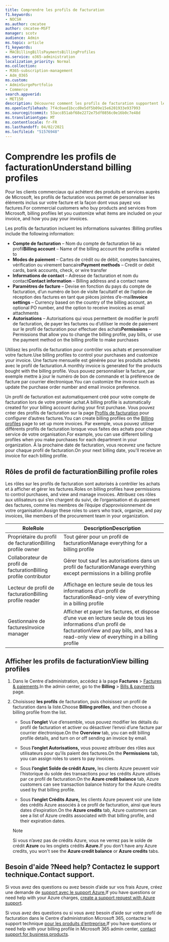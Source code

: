 ```yaml
---
title: Comprendre les profils de facturation
f1.keywords:
- NOCSH
ms.author: cmcatee
author: cmcatee-MSFT
manager: scotv
audience: Admin
ms.topic: article
f1_keywords:
- MACBillingBillsPaymentsBillingProfiles
ms.service: o365-administration
localization_priority: Normal
ms.collection:
- M365-subscription-management
- Adm_O365
ms.custom:
- AdminSurgePortfolio
- Commerce
search.appverid:
- MET150
description: Découvrez comment les profils de facturation supportent les factures.
ms.openlocfilehash: 7f4c0aed1bccd0e5df5b09e15e6201933e937993
ms.sourcegitcommit: 53acc851abf68e2272e75df0856c0e16b0c7e48d
ms.translationtype: MT
ms.contentlocale: fr-FR
ms.lasthandoff: 04/02/2021
ms.locfileid: "51576948"
---
```

# <a name="understand-billing-profiles"></a><span data-ttu-id="17de0-103">Comprendre les profils de facturation</span><span class="sxs-lookup"><span data-stu-id="17de0-103">Understand billing profiles</span></span>

<span data-ttu-id="17de0-104">Pour les clients commerciaux qui achètent des produits et services auprès de Microsoft, les profils de facturation vous permet de personnaliser les éléments inclus sur votre facture et la façon dont vous payez vos factures.</span><span class="sxs-lookup"><span data-stu-id="17de0-104">For commercial customers who buy products and services from Microsoft, billing profiles let you customize what items are included on your invoice, and how you pay your invoices.</span></span>

<span data-ttu-id="17de0-105">Les profils de facturation incluent les informations suivantes :</span><span class="sxs-lookup"><span data-stu-id="17de0-105">Billing profiles include the following information:</span></span>

- <span data-ttu-id="17de0-106">**Compte de facturation** &ndash; Nom du compte de facturation lié au profil</span><span class="sxs-lookup"><span data-stu-id="17de0-106">**Billing account** &ndash; Name of the billing account the profile is related to</span></span>
- <span data-ttu-id="17de0-107">**Modes de paiement** &ndash; Cartes de crédit ou de débit, comptes bancaires, vérification ou virement bancaire</span><span class="sxs-lookup"><span data-stu-id="17de0-107">**Payment methods** &ndash; Credit or debit cards, bank accounts, check, or wire transfer</span></span>
- <span data-ttu-id="17de0-108">**Informations de contact** &ndash; Adresse de facturation et nom du contact</span><span class="sxs-lookup"><span data-stu-id="17de0-108">**Contact information** &ndash; Billing address and a contact name</span></span>
- <span data-ttu-id="17de0-109">**Paramètres de facture** &ndash; Devise en fonction du pays du compte de facturation, d’un numéro de bon de visite facultatif et de l’option de réception des factures en tant que pièces jointes d’e-mail</span><span class="sxs-lookup"><span data-stu-id="17de0-109">**Invoice settings** &ndash; Currency based on the country of the billing account, an optional PO number, and the option to receive invoices as email attachments</span></span>
- <span data-ttu-id="17de0-110">**Autorisations** &ndash; Autorisations qui vous permettent de modifier le profil de facturation, de payer les factures ou d’utiliser le mode de paiement sur le profil de facturation pour effectuer des achats</span><span class="sxs-lookup"><span data-stu-id="17de0-110">**Permissions** &ndash; Permissions that allow you to change the billing profile, pay bills, or use the payment method on the billing profile to make purchases</span></span>

<span data-ttu-id="17de0-111">Utilisez les profils de facturation pour contrôler vos achats et personnaliser votre facture.</span><span class="sxs-lookup"><span data-stu-id="17de0-111">Use billing profiles to control your purchases and customize your invoice.</span></span> <span data-ttu-id="17de0-112">Une facture mensuelle est générée pour les produits achetés avec le profil de facturation.</span><span class="sxs-lookup"><span data-stu-id="17de0-112">A monthly invoice is generated for the products bought with the billing profile.</span></span> <span data-ttu-id="17de0-113">Vous pouvez personnaliser la facture, par exemple mettre à jour le numéro de bon de commande et la préférence de facture par courrier électronique.</span><span class="sxs-lookup"><span data-stu-id="17de0-113">You can customize the invoice such as update the purchase order number and email invoice preference.</span></span>

<span data-ttu-id="17de0-114">Un profil de facturation est automatiquement créé pour votre compte de facturation lors de votre premier achat.</span><span class="sxs-lookup"><span data-stu-id="17de0-114">A billing profile is automatically created for your billing account during your first purchase.</span></span> <span data-ttu-id="17de0-115">Vous pouvez créer des profils de facturation sur la page <a href="https://go.microsoft.com/fwlink/p/?linkid=2103629" target="_blank">Profils de facturation</a> pour configurer d’autres factures.</span><span class="sxs-lookup"><span data-stu-id="17de0-115">You can create billing profiles on the <a href="https://go.microsoft.com/fwlink/p/?linkid=2103629" target="_blank">Billing profiles</a> page to set up more invoices.</span></span> <span data-ttu-id="17de0-116">Par exemple, vous pouvez utiliser différents profils de facturation lorsque vous faites des achats pour chaque service de votre organisation.</span><span class="sxs-lookup"><span data-stu-id="17de0-116">For example, you can use different billing profiles when you make purchases for each department in your organization.</span></span> <span data-ttu-id="17de0-117">À la prochaine date de facturation, vous recevrez une facture pour chaque profil de facturation.</span><span class="sxs-lookup"><span data-stu-id="17de0-117">On your next billing date, you'll receive an invoice for each billing profile.</span></span>

## <a name="billing-profile-roles"></a><span data-ttu-id="17de0-118">Rôles de profil de facturation</span><span class="sxs-lookup"><span data-stu-id="17de0-118">Billing profile roles</span></span>

<span data-ttu-id="17de0-119">Les rôles sur les profils de facturation sont autorisés à contrôler les achats et à afficher et gérer les factures.</span><span class="sxs-lookup"><span data-stu-id="17de0-119">Roles on billing profiles have permissions to control purchases, and view and manage invoices.</span></span> <span data-ttu-id="17de0-120">Attribuez ces rôles aux utilisateurs qui s’en chargent du suivi, de l’organisation et du paiement des factures, comme les membres de l’équipe d’approvisionnement de votre organisation.</span><span class="sxs-lookup"><span data-stu-id="17de0-120">Assign these roles to users who track, organize, and pay invoices, like members of the procurement team in your organization.</span></span>

| <span data-ttu-id="17de0-121">Role</span><span class="sxs-lookup"><span data-stu-id="17de0-121">Role</span></span>                          | <span data-ttu-id="17de0-122">Description</span><span class="sxs-lookup"><span data-stu-id="17de0-122">Description</span></span>                                                                       |
|-----------------------------  |---------------------------------------------------------------------------------  |
| <span data-ttu-id="17de0-123">Propriétaire du profil de facturation</span><span class="sxs-lookup"><span data-stu-id="17de0-123">Billing profile owner</span></span>         | <span data-ttu-id="17de0-124">Tout gérer pour un profil de facturation</span><span class="sxs-lookup"><span data-stu-id="17de0-124">Manage everything for a billing profile</span></span>                                           |
| <span data-ttu-id="17de0-125">Collaborateur de profil de facturation</span><span class="sxs-lookup"><span data-stu-id="17de0-125">Billing profile contributor</span></span>   | <span data-ttu-id="17de0-126">Gérer tout sauf les autorisations dans un profil de facturation</span><span class="sxs-lookup"><span data-stu-id="17de0-126">Manage everything except permissions in a billing profile</span></span>                         |
| <span data-ttu-id="17de0-127">Lecteur de profil de facturation</span><span class="sxs-lookup"><span data-stu-id="17de0-127">Billing profile reader</span></span>        | <span data-ttu-id="17de0-128">Affichage en lecture seule de tous les informations d’un profil de facturation</span><span class="sxs-lookup"><span data-stu-id="17de0-128">Read-only view of everything in a billing profile</span></span>                                 |
| <span data-ttu-id="17de0-129">Gestionnaire de factures</span><span class="sxs-lookup"><span data-stu-id="17de0-129">Invoice manager</span></span>               | <span data-ttu-id="17de0-130">Afficher et payer les factures, et dispose d’une vue en lecture seule de tous les informations d’un profil de facturation</span><span class="sxs-lookup"><span data-stu-id="17de0-130">View and pay bills, and has a read-only view of everything in a billing profile</span></span>   |

## <a name="view-billing-profiles"></a><span data-ttu-id="17de0-131">Afficher les profils de facturation</span><span class="sxs-lookup"><span data-stu-id="17de0-131">View billing profiles</span></span>

1. <span data-ttu-id="17de0-132">Dans le Centre d’administration, accédez à la page **Factures** \> <a href="https://go.microsoft.com/fwlink/p/?linkid=2102895" target="_blank">Factures & paiements</a>.</span><span class="sxs-lookup"><span data-stu-id="17de0-132">In the admin center, go to the **Billing** \> <a href="https://go.microsoft.com/fwlink/p/?linkid=2102895" target="_blank">Bills & payments</a> page.</span></span>

2. <span data-ttu-id="17de0-133">Choisissez **les profils** de facturation, puis choisissez un profil de facturation dans la liste.</span><span class="sxs-lookup"><span data-stu-id="17de0-133">Choose **Billing profiles**, and then choose a billing profile from the list.</span></span>

    - <span data-ttu-id="17de0-134">Sous **l’onglet** Vue d’ensemble, vous pouvez modifier les détails du profil de facturation et activer ou désactiver l’envoi d’une facture par courrier électronique.</span><span class="sxs-lookup"><span data-stu-id="17de0-134">On the **Overview** tab, you can edit billing profile details, and turn on or off sending an invoice by email.</span></span>

    - <span data-ttu-id="17de0-135">Sous **l’onglet Autorisations,** vous pouvez attribuer des rôles aux utilisateurs pour qu’ils paient des factures.</span><span class="sxs-lookup"><span data-stu-id="17de0-135">On the **Permissions** tab, you can assign roles to users to pay invoices.</span></span>

    - <span data-ttu-id="17de0-136">Sous **l’onglet Solde de crédit Azure,** les clients Azure peuvent voir l’historique du solde des transactions pour les crédits Azure utilisés par ce profil de facturation.</span><span class="sxs-lookup"><span data-stu-id="17de0-136">On the **Azure credit balance** tab, Azure customers can see transaction balance history for the Azure credits used by that billing profile.</span></span>

    - <span data-ttu-id="17de0-137">Sous **l’onglet Crédits Azure,** les clients Azure peuvent voir une liste des crédits Azure associés à ce profil de facturation, ainsi que leurs dates d’expiration.</span><span class="sxs-lookup"><span data-stu-id="17de0-137">On the **Azure credits** tab, Azure customers can see a list of Azure credits associated with that billing profile, and their expiration dates.</span></span>

    > [!NOTE]
    > <span data-ttu-id="17de0-138">Si vous n’avez pas de crédits Azure, vous ne verrez pas le solde de crédit **Azure** ou les onglets crédits **Azure.**</span><span class="sxs-lookup"><span data-stu-id="17de0-138">If you don't have any Azure credits, you won't see the **Azure credit balance** or **Azure credits** tabs.</span></span>

## <a name="need-help-contact-support"></a><span data-ttu-id="17de0-139">Besoin d'aide ?</span><span class="sxs-lookup"><span data-stu-id="17de0-139">Need help?</span></span> <span data-ttu-id="17de0-140">Contactez le support technique.</span><span class="sxs-lookup"><span data-stu-id="17de0-140">Contact support.</span></span>

<span data-ttu-id="17de0-141">Si vous avez des questions ou avez besoin d’aide sur vos frais Azure, créez une demande de <a href="https://portal.azure.com/#blade/Microsoft_Azure_Support/HelpAndSupportBlade/newsupportrequest" target="_blank">support avec le support Azure.</a></span><span class="sxs-lookup"><span data-stu-id="17de0-141">If you have questions or need help with your Azure charges, <a href="https://portal.azure.com/#blade/Microsoft_Azure_Support/HelpAndSupportBlade/newsupportrequest" target="_blank">create a support request with Azure support</a>.</span></span>

<span data-ttu-id="17de0-142">Si vous avez des questions ou si vous avez besoin d’aide sur votre profil de facturation dans le Centre d’administration Microsoft 365, contactez le support technique [pour les produits d’entreprise.](/office365/admin/contact-support-for-business-products)</span><span class="sxs-lookup"><span data-stu-id="17de0-142">If you have questions or need help with your billing profile in Microsoft 365 admin center, [contact support for business products](/office365/admin/contact-support-for-business-products).</span></span>